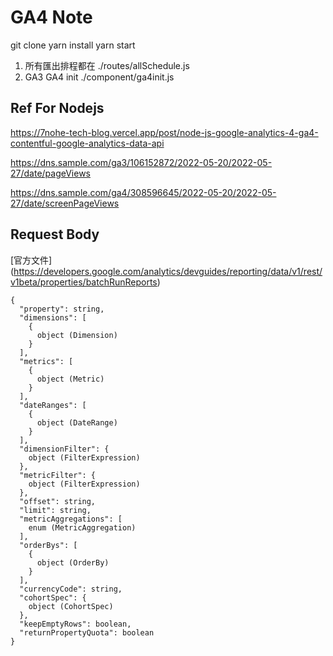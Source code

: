 # GA4 Note
git clone 
yarn install
yarn start

1. 所有匯出排程都在 ./routes/allSchedule.js
2. GA3 GA4 init ./component/ga4init.js

## Ref For Nodejs
https://7nohe-tech-blog.vercel.app/post/node-js-google-analytics-4-ga4-contentful-google-analytics-data-api

https://dns.sample.com/ga3/106152872/2022-05-20/2022-05-27/date/pageViews

https://dns.sample.com/ga4/308596645/2022-05-20/2022-05-27/date/screenPageViews
## Request Body
[官方文件]
(https://developers.google.com/analytics/devguides/reporting/data/v1/rest/v1beta/properties/batchRunReports)

```
{
  "property": string,
  "dimensions": [
    {
      object (Dimension)
    }
  ],
  "metrics": [
    {
      object (Metric)
    }
  ],
  "dateRanges": [
    {
      object (DateRange)
    }
  ],
  "dimensionFilter": {
    object (FilterExpression)
  },
  "metricFilter": {
    object (FilterExpression)
  },
  "offset": string,
  "limit": string,
  "metricAggregations": [
    enum (MetricAggregation)
  ],
  "orderBys": [
    {
      object (OrderBy)
    }
  ],
  "currencyCode": string,
  "cohortSpec": {
    object (CohortSpec)
  },
  "keepEmptyRows": boolean,
  "returnPropertyQuota": boolean
}
```